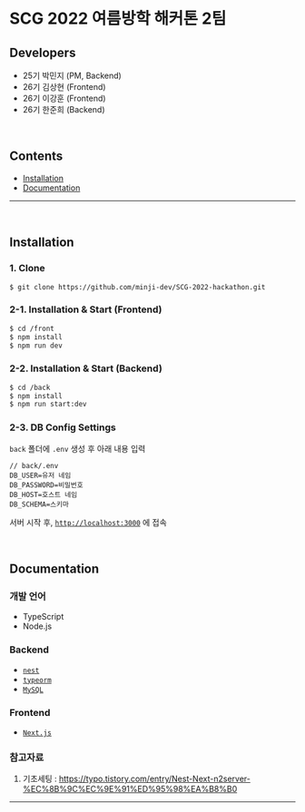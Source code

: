 # SCG 2022 여름방학 해커톤 2팀

## Developers

- 25기 박민지 (PM, Backend)
- 26기 김상현 (Frontend)
- 26기 이강훈 (Frontend)
- 26기 한준희 (Backend)

<br>

## Contents

- [Installation](#installation)
- [Documentation](#Documentation)

---
<br>

## Installation

### 1. Clone

```shell
$ git clone https://github.com/minji-dev/SCG-2022-hackathon.git
```

### 2-1. Installation & Start (Frontend)

```bash
$ cd /front
$ npm install
$ npm run dev
```

### 2-2. Installation & Start (Backend)

```bash
$ cd /back
$ npm install
$ npm run start:dev
```

### 2-3. DB Config Settings

`back` 폴더에 `.env` 생성 후 아래 내용 입력

```shell
// back/.env
DB_USER=유저 네임
DB_PASSWORD=비밀번호
DB_HOST=호스트 네임
DB_SCHEMA=스키마
```
서버 시작 후, 
[`http://localhost:3000`](http://localhost:3000) 에 접속

<br>

## Documentation

### 개발 언어

- TypeScript
- Node.js

### Backend

- [`nest`](https://nestjs.com/)
- [`typeorm`](https://typeorm.io/#/)
- [`MySQL`](https://www.mysql.com/)

### Frontend

- [`Next.js`](https://nextjs.org/)


### 참고자료
1. 기초세팅 : https://typo.tistory.com/entry/Nest-Next-n2server-%EC%8B%9C%EC%9E%91%ED%95%98%EA%B8%B0

---
